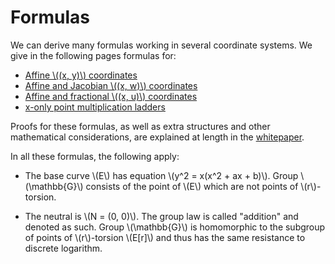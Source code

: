 # Formulas

We can derive many formulas working in several coordinate systems.
We give in the following pages formulas for:

  - [Affine \\((x, y)\\) coordinates](formulas-xy.md)
  - [Affine and Jacobian \\((x, w)\\) coordinates](formulas-xw.md)
  - [Affine and fractional \\((x, u)\\) coordinates](formulas-xu.md)
  - [x-only point multiplication ladders](formulas-ladder.md)

Proofs for these formulas, as well as extra structures and other
mathematical considerations, are explained at length in the
[whitepaper](doubleodd.pdf).

In all these formulas, the following apply:

  - The base curve \\(E\\) has equation \\(y^2 = x(x^2 + ax + b)\\).
    Group \\(\mathbb{G}\\) consists of the point of \\(E\\) which are
    not points of \\(r\\)-torsion.

  - The neutral is \\(N = (0, 0)\\). The group law is called "addition"
    and denoted as such. Group \\(\mathbb{G}\\) is homomorphic to the
    subgroup of points of \\(r\\)-torsion \\(E[r]\\) and thus has the
    same resistance to discrete logarithm.
